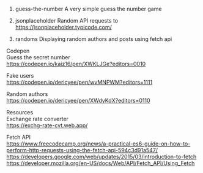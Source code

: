 1. guess-the-number
A very simple guess the number game

2. jsonplaceholder
Random API requests to https://jsonplaceholder.typicode.com/

3. randoms
Displaying random authors and posts using fetch api

Codepen  
Guess the secret number  
https://codepen.io/kaiz16/pen/XWKLJGe?editors=0010

Fake users  
https://codepen.io/dericyee/pen/wvMNPWM?editors=1111

Random authors  
https://codepen.io/dericyee/pen/XWdyKdX?editors=0110

Resources  
Exchange rate converter  
https://exchg-rate-cvt.web.app/

Fetch API  
https://www.freecodecamp.org/news/a-practical-es6-guide-on-how-to-perform-http-requests-using-the-fetch-api-594c3d91a547/  
https://developers.google.com/web/updates/2015/03/introduction-to-fetch  
https://developer.mozilla.org/en-US/docs/Web/API/Fetch_API/Using_Fetch
